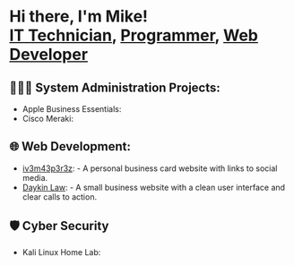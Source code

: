 <h1>Hi there, I'm Mike!<br/><a href="#">IT Technician</a>, <a href="#">Programmer</a>, <a href="https://www.mik3p3r3z.com">Web Developer</a></h1>

  <h2>👨🏻‍💻 System Administration Projects:</h2>
  
  - Apple Business Essentials:
  - Cisco Meraki:
    
  <h2>🌐 Web Development:</h2>
  
  - <a href="https://www.iv3m43p3r3z.com" target="_blank">iv3m43p3r3z</a>: - A personal business card website with links to social media.
  - <a href="https://www.daykinlaw.com" target="_blank">Daykin Law</a>: - A small business website with a clean user interface and clear calls to action.
    
  <h2>🛡️ Cyber Security</h2>
  
  - Kali Linux Home Lab:

<!--
**mik3p3r3z/mik3p3r3z** is a ✨ _special_ ✨ repository because its `README.md` (this file) appears on your GitHub profile.

Here are some ideas to get you started:

- 🔭 I’m currently working on ...
- 🌱 I’m currently learning ...
- 👯 I’m looking to collaborate on ...
- 🤔 I’m looking for help with ...
- 💬 Ask me about ...
- 📫 How to reach me: ...
- 😄 Pronouns: ...
- ⚡ Fun fact: ...
-->
